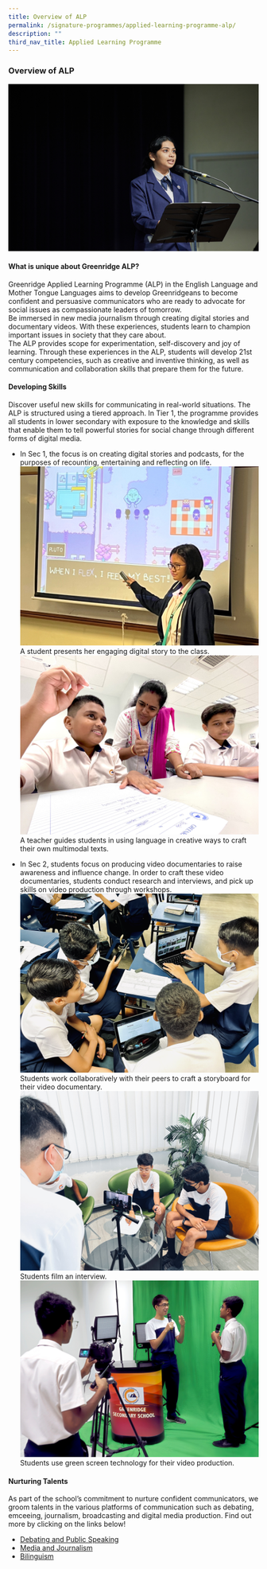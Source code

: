 ```yaml
---
title: Overview of ALP
permalink: /signature-programmes/applied-learning-programme-alp/
description: ""
third_nav_title: Applied Learning Programme
---
```

### Overview of ALP

![](/images/ALP2023/alp001.jpg)
#### What is unique about Greenridge ALP?
Greenridge Applied Learning Programme (ALP) in the English Language and Mother Tongue Languages aims to develop Greenridgeans to become confident and persuasive communicators who are ready to advocate for social issues as compassionate leaders of tomorrow.\
Be immersed in new media journalism through creating digital stories and documentary videos. With these experiences, students learn to champion important issues in society that they care about. \
The ALP provides scope for experimentation, self-discovery and joy of learning. Through these experiences in the ALP, students will develop 21st century competencies, such as creative and inventive thinking, as well as communication and collaboration skills that prepare them for the future.

#### Developing Skills
Discover useful new skills for communicating in real-world situations. The ALP is structured using a tiered approach. In Tier 1, the programme provides all students in lower secondary with exposure to the knowledge and skills that enable them to tell powerful stories for social change through different forms of digital media. 
- In Sec 1, the focus is on creating digital stories and podcasts, for the purposes of recounting, entertaining and reflecting on life. 
![](/images/ALP2023/alp002.jpg)A student presents her engaging digital story to the class.
![](/images/ALP2023/alp003.JPG)A teacher guides students in using language in creative ways to craft their own multimodal texts.

- In Sec 2, students focus on producing video documentaries to raise awareness and influence change. In order to craft these video documentaries, students conduct research and interviews, and pick up skills on video production through workshops.
![](/images/ALP2023/alp004.jpg)Students work collaboratively with their peers to craft a storyboard for their video documentary. 
![](/images/ALP2023/alp005.jpg)Students film an interview. 
![](/images/ALP2023/alp006.jpg)Students use green screen technology for their video production. 

#### Nurturing Talents
As part of the school’s commitment to nurture confident communicators, we groom talents in the various platforms of communication such as debating, emceeing, journalism, broadcasting and digital media production. Find out more by clicking on the links below! 
-  [Debating and Public Speaking ](https://greenridgesec.moe.edu.sg/signature-programmes/applied-learning-programme/debatenpublicspeaking/)
-  [Media and Journalism](https://greenridgesec.moe.edu.sg/signature-programmes/applied-learning-programme/medianjournalism/)
-  [Bilinguism](https://greenridgesec.moe.edu.sg/signature-programmes/applied-learning-programme/bilingualism/)